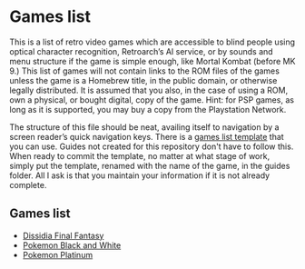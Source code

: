 # Games list

This is a list of retro video games which are accessible to blind
people using optical character recognition, Retroarch’s AI service, or
by sounds and menu structure if the game is simple enough, like Mortal
Kombat (before MK 9.) This list of games will not contain links to the
ROM files of the games unless the game is a Homebrew title, in the
public domain, or otherwise legally distributed. It is assumed that
you also, in the case of using a ROM, own a physical, or bought
digital, copy of the game. Hint: for PSP games, as long as it is
supported, you may buy a copy from the Playstation Network.

The structure of this file should be neat, availing itself to
navigation by a screen reader’s quick navigation keys. There is a
[games list template](games-list-template.md) that you can use. Guides
not created for this repository don't have to follow this. When ready
to commit the template, no matter at what stage of work, simply put
the template, renamed with the name of the game, in the guides
folder. All I ask is that you maintain your information if it is not
already complete.

## Games list

* [Dissidia Final Fantasy](/guides/dissidia-final-fantasy.md)
* [Pokemon Black and White](/guides/BW_Entire_Game.md)
* [Pokemon Platinum](/guides/Pokemon_Platinum_Accessible_Guide.md)
